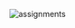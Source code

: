 
![assignments](https://github.com/shreeshailaya/c-dac/blob/main/Data%20structure/Media/Assignments/19june-day4.png)

